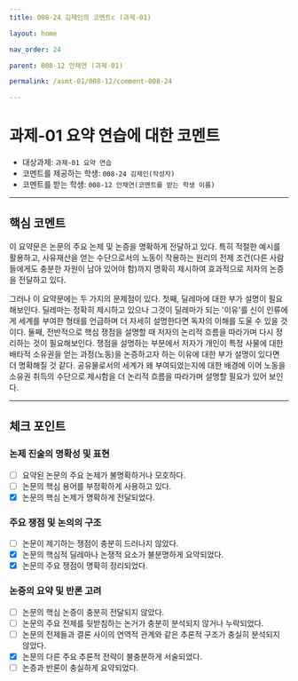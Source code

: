 ```yaml
---
title: 008-24 김제인의 코멘트c (과제-01)

layout: home

nav_order: 24

parent: 008-12 안채연 (과제-01)

permalink: /asmt-01/008-12/comment-008-24

---
```


# 과제-01 요약 연습에 대한 코멘트

- 대상과제: `과제-01 요약 연습`
- 코멘트를 제공하는 학생: `008-24 김제인(작성자)`
- 코멘트를 받는 학생: `008-12 안채연(코멘트를 받는 학생 이름)`

---

## 핵심 코멘트

이 요약문은 논문의 주요 논제 및 논증을 명확하게 전달하고 있다. 특히 적절한 예시를 활용하고, 사유재산을 얻는 수단으로서의 노동이 작용하는 원리의 전제 조건(다른 사람들에게도 충분한 자원이 남아 있어야 함)까지 명확히 제시하여 효과적으로 저자의 논증을 전달하고 있다.

그러나 이 요약문에는 두 가지의 문제점이 있다. 첫째, 딜레마에 대한 부가 설명이 필요해보인다. 딜레마는 정확히 제시하고 있으나 그것이 딜레마가 되는 '이유'를 신이 인류에게 세계를 부여한 형태를 언급하며 더 자세히 설명한다면 독자의 이해를 도울 수 있을 것이다. 둘째, 전반적으로 핵심 쟁점을 설명할 때 저자의 논리적 흐름을 따라가며 다시 정리하는 것이 필요해보인다. 쟁점을 설명하는 부분에서 저자가 개인이 특정 사물에 대한 배타적 소유권을 얻는 과정(노동)을 논증하고자 하는 이유에 대한 부가 설명이 있다면 더 명확해질 것 같다. 공유물로서의 세계가 왜 부여되었는지에 대한 배경에 이어 노동을 소유권 취득의 수단으로 제시함을 더 논리적 흐름을 따라가며 설명할 필요가 있어 보인다.

---

## 체크 포인트

### 논제 진술의 명확성 및 표현

- [ ] 요약된 논문의 주요 논제가 불명확하거나 모호하다.
- [ ] 논문의 핵심 용어를 부정확하게 사용하고 있다.
- [x] 논문의 핵심 논제가 명확하게 전달되었다.

### 주요 쟁점 및 논의의 구조

- [ ] 논문이 제기하는 쟁점이 충분히 드러나지 않았다.
- [x] 논문의 핵심적 딜레마나 논쟁적 요소가 불분명하게 요약되었다.
- [x] 논문의 주요 쟁점이 명확히 정리되었다.

### 논증의 요약 및 반론 고려

- [ ] 논문의 핵심 논증이 충분히 전달되지 않았다.
- [ ] 논문의 주요 전제를 뒷받침하는 논거가 충분히 분석되지 않거나 누락되었다.
- [ ] 논문의 전제들과 결론 사이의 연역적 관계와 같은 추론적 구조가 충실히 분석되지 않았다.
- [x] 논문의 다른 주요 추론적 전략이 불충분하게 서술되었다.
- [ ] 논증과 반론이 충실하게 요약되었다.
